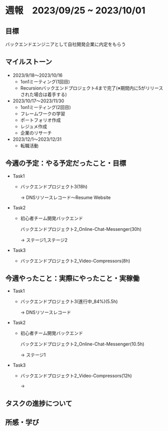 # 週報　2023/09/25 ~ 2023/10/01

## 目標
バックエンドエンジニアとして自社開発企業に内定をもらう

## マイルストーン
- 2023/9/18〜2023/10/16
    - 1on1ミーティング(1回目)
    - Recursionバックエンドプロジェクト4まで完了(※期間内に5がリリースされた場合は着手する)
- 2023/10/17〜2023/11/30
    - 1on1ミーティング(2回目)
    - フレームワークの学習
    - ポートフォリオ作成
    - レジュメ作成
    - 企業のリサーチ
- 2023/12/1〜2023/12/31
    - 転職活動

## 今週の予定：やる予定だったこと・目標
- Task1
    - バックエンドプロジェクト3(18h)

        → DNSリソースレコード〜Resume Website
- Task2
    - 初心者チーム開発バックエンド

        バックエンドプロジェクト2_Online-Chat-Messenger(30h)
        
        → ステージ1,ステージ2

- Task3
    - バックエンドプロジェクト2_Video-Compressors(8h)

## 今週やったこと：実際にやったこと・実稼働
- Task1
    - バックエンドプロジェクト3(進行中_84%)(5.5h)
    
        → DNSリソースレコード
- Task2
    - 初心者チーム開発バックエンド

        バックエンドプロジェクト2_Online-Chat-Messenger(10.5h)

        → ステージ1

- Task3
    - バックエンドプロジェクト2_Video-Compressors(12h)

        → 

## タスクの進捗について

    
## 所感・学び

